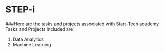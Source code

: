 # STEP-i
###Here are the tasks and projects associated with Start-Tech academy
Tasks and Projects Included are:
1. Data Analytics
2. Machine Learning
